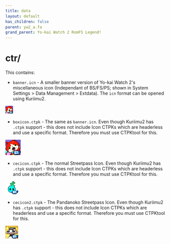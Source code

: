 ```yaml
---
title: data
layout: default
has_children: false
parent: yw2_a.fa
grand_parent: Yo-kai Watch 2 RomFS Legend!
---
```

# ctr/
This contains:
* `banner.icn` - A smaller banner version of Yo-kai Watch 2's miscellaneous icon (Independant of BS/FS/PS; shown in System Settings > Data Management > Extdata). The `icn` format can be opened using Kuriimu2.

![banner.icn](banner.icn.png)
* `boxicon.ctpk` - The same as `banner.icn`. Even though Kuriimu2 has `.ctpk` support - this does not include Icon CTPKs which are headerless and use a specific format. Therefore you must use CTPKtool for this.

![boxicon.ctpk](boxicon.ctpk.png)
* `cecicon.ctpk` - The normal Streetpass Icon. Even though Kuriimu2 has `.ctpk` support - this does not include Icon CTPKs which are headerless and use a specific format. Therefore you must use CTPKtool for this.

![cecicon.ctpk](cecicon.ctpk.png)
* `cecicon2.ctpk` - The Pandanoko Streetpass Icon. Even though Kuriimu2 has `.ctpk` support - this does not include Icon CTPKs which are headerless and use a specific format. Therefore you must use CTPKtool for this.

![cecicon2.ctpk](cecicon2.ctpk.png)
